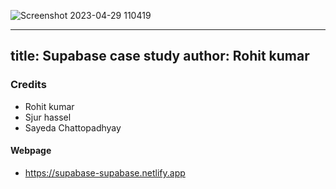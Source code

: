 ![Screenshot 2023-04-29 110419](https://user-images.githubusercontent.com/91061651/235294529-eedae04e-6ea8-4379-be6b-e50e534dd8c3.png)






---
title: Supabase case study
author: Rohit kumar <RohitAmdahl>
---
### Credits
- Rohit kumar
- Sjur hassel
- Sayeda Chattopadhyay

#### Webpage
- https://supabase-supabase.netlify.app

